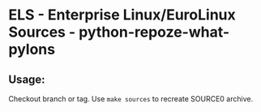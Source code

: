 # ELS - Enterprise Linux/EuroLinux Sources - python-repoze-what-pylons
 
## Usage:
  Checkout branch or tag. Use `make sources` to recreate  SOURCE0 archive.
